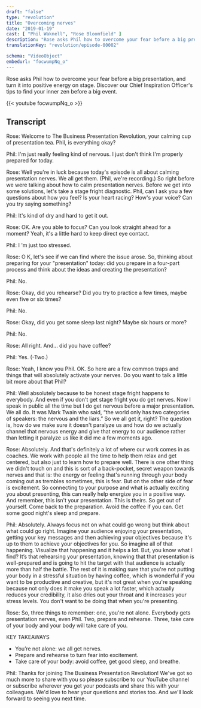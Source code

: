 ```yaml
---
draft: "false"
type: "revolution"
title: "Overcoming nerves"
date: "2019-01-19"
cast: [ "Phil Waknell", "Rose Bloomfield" ]
description: "Rose asks Phil how to overcome your fear before a big presentation, and turn it into positive energy on stage. Discover our Chief Inspiration Officer's tips to find your inner zen before a big event."
translationKey: "revolution/episode-00002"

schema: "VideoObject"
embedurl: "focwumpNq_o"
---
```


Rose asks Phil how to overcome your fear before a big presentation, and turn it into positive energy on stage. Discover our Chief Inspiration Officer's tips to find your inner zen before a big event.

{{< youtube focwumpNq_o >}}

## Transcript
Rose: Welcome to The Business Presentation Revolution, your calming cup of presentation tea. Phil, is everything okay?  
 
Phil: I'm just really feeling kind of nervous. I just don't think I'm properly prepared for today.  
 
Rose: Well you're in luck because today's episode is all about calming presentation nerves. We all get them. (Phil, we're recording.) So right before we were talking about how to calm presentation nerves. Before we get into some solutions, let's take a stage fright diagnostic. Phil, can I ask you a few questions about how you feel? Is your heart racing? How's your voice? Can you try saying something?  
 
Phil: It's kind of dry and hard to get it out.  
 
Rose: OK. Are you able to focus? Can you look straight ahead for a moment? Yeah, it's a little hard to keep direct eye contact.  
 
Phil: I 'm just too stressed.  
 
Rose: O K, let's see if we can find where the issue arose. So, thinking about preparing for your "presentation" today: did you prepare in a four-part process and think about the ideas and creating the presentation?  
 
Phil: No.  
 
Rose: Okay, did you rehearse? Did you try to practice a few times, maybe even five or six times?  
 
Phil: No.  
 
Rose: Okay, did you get some sleep last night? Maybe six hours or more?  
 
Phil: No.  
 
Rose: All right. And... did you have coffee?  
 
Phil: Yes. (-Two.) 
 
Rose: Yeah, I know you Phil. OK. So here are a few common traps and things that will absolutely activate your nerves. Do you want to talk a little bit more about that Phil?  
 
Phil: Well absolutely because to be honest stage fright happens to everybody. And even if you don't get stage fright you do get nerves. Now I speak in public all the time but I do get nervous before a major presentation. We all do. It was Mark Twain who said, “the world only has two categories of speakers: the nervous and the liars.” So we all get it, right? The question is, how do we make sure it doesn't paralyze us and how do we actually channel that nervous energy and give that energy to our audience rather than letting it paralyze us like it did me a few moments ago.  
 
Rose: Absolutely. And that's definitely a lot of where our work comes in as coaches. We work with people all the time to help them relax and get centered, but also just to learn how to prepare well. There is one other thing we didn't touch on and this is sort of a back-pocket, secret weapon towards nerves and that is: the energy or feeling that's running through your body coming out as trembles sometimes, this is fear. But on the other side of fear is excitement. So connecting to your purpose and what is actually exciting you about presenting, this can really help energize you in a positive way. And remember, this isn't your presentation. This is theirs. So get out of yourself. Come back to the preparation. Avoid the coffee if you can. Get some good night's sleep and prepare.  
 
Phil: Absolutely. Always focus not on what could go wrong but think about what could go right. Imagine your audience enjoying your presentation, getting your key messages and then achieving your objectives because it's up to them to achieve your objectives for you. So imagine all of that happening. Visualize that happening and it helps a lot. But, you know what I find? It’s that rehearsing your presentation, knowing that that presentation is well-prepared and is going to hit the target with that audience is actually more than half the battle. The rest of it is making sure that you're not putting your body in a stressful situation by having coffee, which is wonderful if you want to be productive and creative, but it's not great when you're speaking because not only does it make you speak a lot faster, which actually reduces your credibility, it also dries out your throat and it increases your stress levels. You don't want to be doing that when you're presenting.  
 
Rose: So, three things to remember: one, you're not alone. Everybody gets presentation nerves, even Phil. Two, prepare and rehearse. Three, take care of your body and your body will take care of you.  

KEY TAKEAWAYS 

* You’re not alone: we all get nerves. 
* Prepare and rehearse to turn fear into excitement. 
* Take care of your body: avoid coffee, get good sleep, and breathe. 
 
Phil: Thanks for joining The Business Presentation Revolution! We've got so much more to share with you so please subscribe to our YouTube channel or subscribe wherever you get your podcasts and share this with your colleagues. We'd love to hear your questions and stories too. And we'll look forward to seeing you next time.  